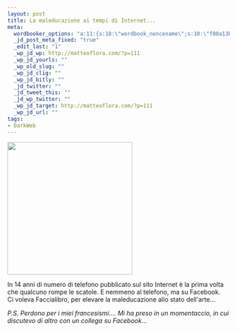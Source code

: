 ```yaml
--- 
layout: post
title: La maleducazione ai tempi di Internet...
meta: 
  wordbooker_options: "a:11:{s:18:\"wordbook_noncename\";s:10:\"f08a13b38f\";s:18:\"wordbook_page_post\";s:15:\"131388540210117\";s:18:\"wordbook_orandpage\";s:1:\"2\";s:23:\"wordbook_default_author\";s:1:\"1\";s:23:\"wordbook_extract_length\";s:3:\"256\";s:19:\"wordbook_actionlink\";s:3:\"200\";s:26:\"wordbooker_publish_default\";s:2:\"on\";s:18:\"wordbook_attribute\";s:8:\"BlogPost\";s:24:\"wordbooker_status_update\";s:2:\"on\";s:29:\"wordbooker_status_update_text\";s:26:\": Post :  %title% - %link%\";s:20:\"wordbook_comment_get\";s:2:\"on\";}"
  _jd_post_meta_fixed: "true"
  _edit_last: "1"
  _wp_jd_wp: http://matteoflora.com/?p=111
  _wp_jd_yourls: ""
  _wp_old_slug: ""
  _wp_jd_clig: ""
  _wp_jd_bitly: ""
  _jd_twitter: ""
  _jd_tweet_this: ""
  _jd_wp_twitter: ""
  _wp_jd_target: http://matteoflora.com/?p=111
  _wp_jd_url: ""
tags: 
- DarkWeb
---
```

<a href="http://matteoflora.com/wp-content/uploads/2011/01/Google-ChromeScreenSnapz007.jpg"><img src="http://matteoflora.com/wp-content/uploads/2011/01/Google-ChromeScreenSnapz007-283x300.jpg" alt="" title="Google ChromeScreenSnapz007" width="283" height="300" class="aligncenter size-medium wp-image-114" /></a>
  
In 14 anni di numero di telefono pubblicato sul sito Internet è la prima volta che qualcuno rompe le scatole. E nemmeno al telefono, ma su Facebook.  
Ci voleva Faccialibro, per elevare la maleducazione allo stato dell'arte...  
  
*P.S. Perdono per i miei francesismi.... Mi ha preso in un momentaccio, in cui discutevo di altro con un collega su Facebook...*
